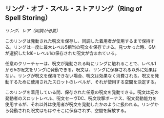 ## リング・オブ・スペル・ストアリング（Ring of Spell Storing）
*リング、レア（同調が必要）*

このリングは発動された呪文を保存し、同調した着用者が使用するまで保持する。リングは一度に最大レベル5相当の呪文を保存できる。見つかった時、GMが選択した1d6−レベル1の保存された呪文が含まれている。

任意のクリーチャーは、呪文が発動される時にリングに触れることで、レベル1から5の呪文をリングに発動できる。呪文は、リングに保存される以外に効果はない。リングが呪文を保持できない場合、呪文は効果なく消費される。呪文を発動するために使用されたスロットのレベルが、それが使用する空間を決定する。

このリングを着用している間、保存された任意の呪文を発動できる。呪文は元の発動者のスロットレベル、呪文セーヴDC、呪文攻撃ボーナス、呪文発動能力を使用するが、それ以外は使用者が呪文を発動したかのように扱われる。リングから発動された呪文はもはやそこに保存されず、空間を解放する。